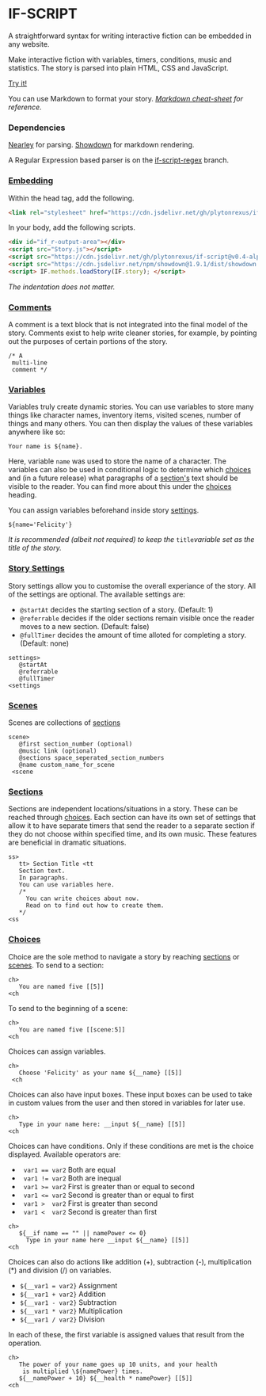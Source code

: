 # IF-SCRIPT
A straightforward syntax for writing interactive fiction can be embedded in any website.

Make interactive fiction with variables, timers, conditions, music and statistics. The story is parsed into plain HTML, CSS and JavaScript.

[Try it!](https://plytonrexus.github.io/if-script/)

You can use Markdown to format your story. 
_[Markdown cheat-sheet](https://www.markdownguide.org/cheat-sheet/) for reference._

### Dependencies
[Nearley](https://github.com/kach/nearley) for parsing.
[Showdown](https://github.com/showdownjs/showdown) for markdown rendering.

A Regular Expression based parser is on the [if-script-regex](https://github.com/PlytonRexus/if-script/tree/if-script-regex) branch.

### [Embedding](#embedding)

Within the head tag, add the following.

```html
<link rel="stylesheet" href="https://cdn.jsdelivr.net/gh/plytonrexus/if-script@v0.4-alpha/downloadable/if_r.css">
```

In your body, add the following scripts.

```html
<div id="if_r-output-area"></div>
<script src="Story.js"></script>
<script src="https://cdn.jsdelivr.net/gh/plytonrexus/if-script@v0.4-alpha/js/if_r-terp.js"></script>
<script src="https://cdn.jsdelivr.net/npm/showdown@1.9.1/dist/showdown.min.js"></script>
<script> IF.methods.loadStory(IF.story); </script>
```

*The indentation does not matter.*

### [Comments](#comments)

A comment is a text block that is not integrated into the final model of the story. Comments exist to help write cleaner stories, for example, by pointing out the purposes of certain portions of the story.
```
/* A
 multi-line
 comment */
 ```

### [Variables](#variables)

Variables truly create dynamic stories. You can use variables to store many things like character names, inventory items, visited scenes, number of things and many others. You can then display the values of these variables anywhere like so:
```
Your name is ${name}.
```
Here, variable `name` was used to store the name of a character.
 The variables can also be used in conditional logic to determine which [choices](#choice-syntax) and (in a future release) what paragraphs of a [section's](#section-syntax) text should be visible to the reader. You can find more about this under the [choices](#choice-syntax) heading.

You can assign variables beforehand inside story [settings](#settings-syntax).

```
${name='Felicity'}
```

 *It is recommended (albeit not required) to keep the* `title`*variable set as the title of the story.*

### [Story Settings](#story-settings)

Story settings allow you to customise the overall experiance of the story. All of the settings are optional. The available settings are:

-   `@startAt` decides the starting section of a story. (Default: 1)
-   `@referrable` decides if the older sections remain visible once the reader moves to a new section. (Default: false)
-   `@fullTimer` decides the amount of time alloted for completing a story. (Default: none)
```
settings>
   @startAt
   @referrable
   @fullTimer
<settings
```

### [Scenes](#scenes)

Scenes are collections of [sections](#scene-syntax)
```
scene>
   @first section_number (optional)
   @music link (optional)
   @sections space_seperated_section_numbers
   @name custom_name_for_scene
 <scene
````
### [Sections](#section-syntax)

Sections are independent locations/situations in a story. These can be reached through [choices](#choice-syntax). Each section can have its own set of settings that allow it to have separate timers that send the reader to a separate section if they do not choose within specified time, and its own music. These features are beneficial in dramatic situations.
```
ss>
   tt> Section Title <tt
   Section text.
   In paragraphs.
   You can use variables here.
   /*
     You can write choices about now.
     Read on to find out how to create them.
   */
<ss
```
### [Choices](#choices)

Choice are the sole method to navigate a story by reaching [sections](#section-syntax) or [scenes](#scene-syntax). To send to a section:
```
ch>
   You are named five [[5]]
<ch
```
To send to the beginning of a scene:
```
ch>
   You are named five [[scene:5]]
<ch
```
Choices can assign variables.
```
ch>
   Choose 'Felicity' as your name ${__name} [[5]]
 <ch
```
Choices can also have input boxes. These input boxes can be used to take in custom values from the user and then stored in variables for later use.
```
ch>
   Type in your name here: __input ${__name} [[5]]
<ch
```
Choices can have conditions. Only if these conditions are met is the choice displayed. Available operators are:

-   ` var1 == var2`   Both are equal
-   ` var1 != var2`   Both are inequal
-   ` var1 >= var2`   First is greater than or equal to second
-   ` var1 <= var2`   Second is greater than or equal to first
-   ` var1 >  var2`   First is greater than second
-   ` var1 <  var2`   Second is greater than first
```
ch>
   ${__if name == "" || namePower <= 0}
     Type in your name here __input ${__name} [[5]]
<ch
```
Choices can also do actions like addition (+), subtraction (-), multiplication (\*) and division (/) on variables.

- `${__var1 = var2}` Assignment
- `${__var1 + var2}` Addition
- `${__var1 - var2}` Subtraction
- `${__var1 * var2}` Multiplication
- `${__var1 / var2}` Division

In each of these, the first variable is assigned values that result from the operation.
```
ch>
   The power of your name goes up 10 units, and your health 
    is multiplied \${namePower} times.
   ${__namePower + 10} ${__health * namePower} [[5]]
<ch
```
